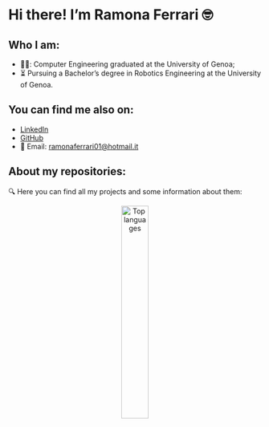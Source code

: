 # Hi there! I’m Ramona Ferrari :nerd_face:

## Who I am: 
- 👩‍🎓: Computer Engineering graduated at the University of Genoa; 
- ⏳ Pursuing a Bachelor’s degree in Robotics Engineering at the University of Genoa. 

## You can find me also on:
- [LinkedIn](https://www.linkedin.com/in/ramona-ferrari-3b6a07309/)  
- [GitHub](https://github.com/ramonaferrarii)  
- 📧 Email: [ramonaferrari01@hotmail.it](mailto:ramonaferrari01@hotmail.it)


## About my repositories:
:mag: Here you can find all my projects and some information about them:

<p align="center">
  <img src="https://github-readme-stats.vercel.app/api/top-langs/?username=ramonaferrarii&layout=compact&langs_count=6&theme=synthwave" alt="Top languages" width="33%" />
</p>


